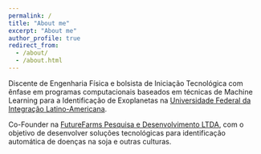 ```yaml
---
permalink: /
title: "About me"
excerpt: "About me"
author_profile: true
redirect_from: 
  - /about/
  - /about.html
---
```


Discente de Engenharia Física e bolsista de Iniciação Tecnológica com ênfase em programas computacionais baseados em técnicas de Machine Learning para a Identificação de Exoplanetas na [Universidade Federal da Integração Latino-Americana](https://portal.unila.edu.br/).

Co-Founder na [FutureFarms Pesquisa e Desenvolvimento LTDA](https://www.linkedin.com/company/65014406), com o objetivo de desenvolver soluções tecnológicas para identificação automática de doenças na soja e outras culturas.
